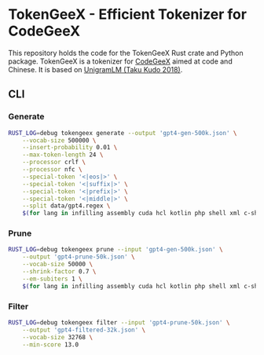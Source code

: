 # TokenGeeX - Efficient Tokenizer for CodeGeeX

This repository holds the code for the TokenGeeX Rust crate and Python package. TokenGeeX is a tokenizer for [CodeGeeX](https://github.com/THUDM/Codegeex2) aimed at code and Chinese. It is based on [UnigramLM (Taku Kudo 2018)](https://arxiv.org/abs/1804.10959).

## CLI

### Generate

```bash
RUST_LOG=debug tokengeex generate --output 'gpt4-gen-500k.json' \
    --vocab-size 500000 \
    --insert-probability 0.01 \
    --max-token-length 24 \
    --processor crlf \
    --processor nfc \
    --special-token '<|eos|>' \
    --special-token '<|suffix|>' \
    --special-token '<|prefix|>' \
    --special-token '<|middle|>' \
    --split data/gpt4.regex \
    $(for lang in infilling assembly cuda hcl kotlin php shell xml c-sharp dart html powershell sql yaml c diff java lua python swift zig chinese-markdown dockerfile javascript makefile r tex cmake elixir json markdown ruby toml cpp go jsx pascal rust typescript css haskell julia perl scala vue; do echo "--train ${lang}:./hub/data/train/${lang}.bin:0.1 "; done)
```

### Prune

```bash
RUST_LOG=debug tokengeex prune --input 'gpt4-gen-500k.json' \
    --output 'gpt4-prune-50k.json' \
    --vocab-size 50000 \
    --shrink-factor 0.7 \
    --em-subiters 1 \
    $(for lang in infilling assembly cuda hcl kotlin php shell xml c-sharp dart html powershell sql yaml c diff java lua python swift zig chinese-markdown dockerfile javascript makefile r tex cmake elixir json markdown ruby toml cpp go jsx pascal rust typescript css haskell julia perl scala vue; do echo "--train ${lang}:./hub/data/train/${lang}.bin:0.01 "; done)
```

### Filter

```bash
RUST_LOG=debug tokengeex filter --input 'gpt4-prune-50k.json' \
    --output 'gpt4-filtered-32k.json' \
    --vocab-size 32768 \
    --min-score 13.0
```
